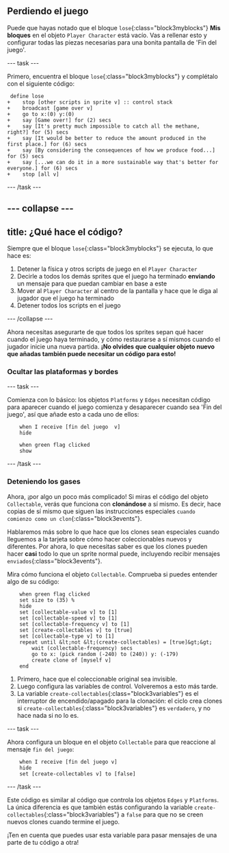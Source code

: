 ## Perdiendo el juego

Puede que hayas notado que el bloque `lose`{:class="block3myblocks"} **Mis bloques** en el objeto `Player Character` está vacío. Vas a rellenar esto y configurar todas las piezas necesarias para una bonita pantalla de 'Fin del juego'.

--- task ---

Primero, encuentra el bloque `lose`{:class="block3myblocks"} y complétalo con el siguiente código:

```blocks3
 define lose
+    stop [other scripts in sprite v] :: control stack
+    broadcast [game over v]
+    go to x:(0) y:(0)
+    say [Game over!] for (2) secs
+    say [It's pretty much impossible to catch all the methane, right?] for (5) secs
+    say [It would be better to reduce the amount produced in the first place.] for (6) secs
+    say [By considering the consequences of how we produce food...] for (5) secs
+    say [...we can do it in a more sustainable way that's better for everyone.] for (6) secs
+    stop [all v]
```

--- /task ---

--- collapse ---
---
title: ¿Qué hace el código?
---

Siempre que el bloque `lose`{:class="block3myblocks"} se ejecuta, lo que hace es:

 1. Detener la física y otros scripts de juego en el `Player Character`
 2. Decirle a todos los demás sprites que el juego ha terminado **enviando** un mensaje para que puedan cambiar en base a este
 3. Mover al `Player Character` al centro de la pantalla y hace que le diga al jugador que el juego ha terminado
 4. Detener todos los scripts en el juego

--- /collapse ---

Ahora necesitas asegurarte de que todos los sprites sepan qué hacer cuando el juego haya terminado, y cómo restaurarse a sí mismos cuando el jugador inicie una nueva partida. **¡No olvides que cualquier objeto nuevo que añadas también puede necesitar un código para esto!**

### Ocultar las plataformas y bordes

--- task ---

Comienza con lo básico: los objetos `Platforms` y `Edges` necesitan código para aparecer cuando el juego comienza y desaparecer cuando sea 'Fin del juego', así que añade esto a cada uno de ellos:

```blocks3
    when I receive [fin del juego  v]
    hide
```

```blocks3
    when green flag clicked
    show
```

--- /task ---

### Deteniendo los gases

Ahora, ¡por algo un poco más complicado! Si miras el código del objeto `Collectable`, verás que funciona con **clonándose** a sí mismo. Es decir, hace copias de sí mismo que siguen las instrucciones especiales `cuando comienzo como un clon`{:class="block3events"}.

Hablaremos más sobre lo que hace que los clones sean especiales cuando lleguemos a la tarjeta sobre cómo hacer coleccionables nuevos y diferentes. Por ahora, lo que necesitas saber es que los clones pueden hacer **casi** todo lo que un sprite normal puede, incluyendo recibir mensajes `enviados`{:class="block3events"}.

Mira cómo funciona el objeto `Collectable`. Comprueba si puedes entender algo de su código:

```blocks3
    when green flag clicked
    set size to (35) %
    hide
    set [collectable-value v] to [1]
    set [collectable-speed v] to [1]
    set [collectable-frequency v] to [1]
    set [create-collectables v] to [true]
    set [collectable-type v] to [1]
    repeat until &lt;not &lt;(create-collectables) = [true]&gt;&gt;
        wait (collectable-frequency) secs
        go to x: (pick random (-240) to (240)) y: (-179)
        create clone of [myself v]
    end
```

 1. Primero, hace que el coleccionable original sea invisible.
 2. Luego configura las variables de control. Volveremos a esto más tarde.
 3. La variable `create-collectables`{:class="block3variables"} es el interruptor de encendido/apagado para la clonación: el ciclo crea clones si `create-collectables`{:class="block3variables"} es `verdadero`, y no hace nada si no lo es.

--- task ---

Ahora configura un bloque en el objeto `Collectable` para que reaccione al mensaje `fin del juego`:

```blocks3
    when I receive [fin del juego v]
    hide
    set [create-collectables v] to [false]
```

--- /task ---

Este código es similar al código que controla los objetos `Edges` y `Platforms`. La única diferencia es que también estás configurando la variable `create-collectables`{:class="block3variables"} a `false` para que no se creen nuevos clones cuando termine el juego.

¡Ten en cuenta que puedes usar esta variable para pasar mensajes de una parte de tu código a otra! 
